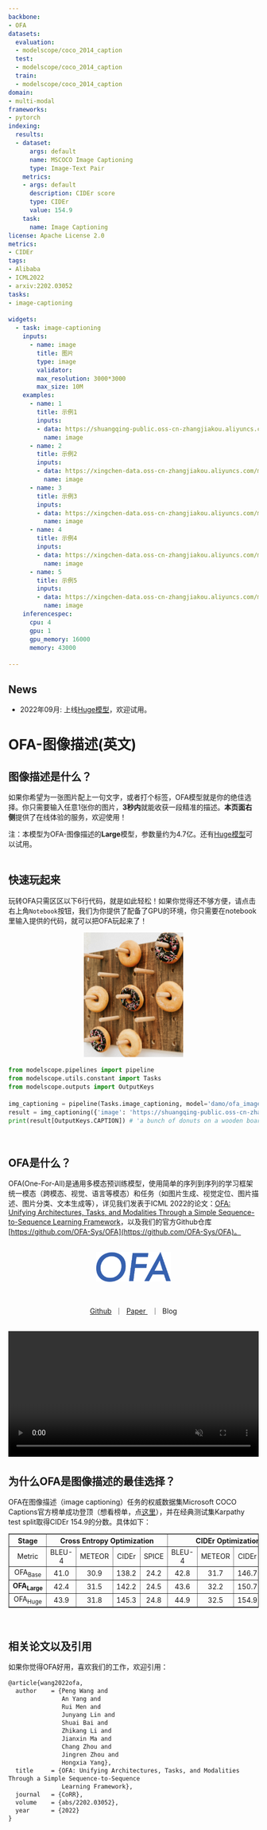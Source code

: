 ```yaml
---
backbone:
- OFA
datasets:
  evaluation:
  - modelscope/coco_2014_caption
  test:
  - modelscope/coco_2014_caption
  train:
  - modelscope/coco_2014_caption
domain:
- multi-modal
frameworks:
- pytorch
indexing:
  results:
  - dataset:
      args: default
      name: MSCOCO Image Captioning
      type: Image-Text Pair
    metrics:
    - args: default
      description: CIDEr score
      type: CIDEr
      value: 154.9
    task:
      name: Image Captioning
license: Apache License 2.0
metrics:
- CIDEr
tags:
- Alibaba
- ICML2022
- arxiv:2202.03052
tasks:
- image-captioning

widgets:
  - task: image-captioning
    inputs:
      - name: image
        title: 图片
        type: image
        validator:
        max_resolution: 3000*3000
        max_size: 10M
    examples:
      - name: 1
        title: 示例1 
        inputs:
        - data: https://shuangqing-public.oss-cn-zhangjiakou.aliyuncs.com/donuts.jpg
          name: image
      - name: 2
        title: 示例2
        inputs:
        - data: https://xingchen-data.oss-cn-zhangjiakou.aliyuncs.com/maas/visual-question-answering/vqa2.jpg
          name: image
      - name: 3
        title: 示例3
        inputs:
        - data: https://xingchen-data.oss-cn-zhangjiakou.aliyuncs.com/maas/visual-question-answering/vqa1.jpg
          name: image
      - name: 4
        title: 示例4
        inputs:
        - data: https://xingchen-data.oss-cn-zhangjiakou.aliyuncs.com/maas/visual-question-answering/vqa3.jpg
          name: image
      - name: 5
        title: 示例5
        inputs:
        - data: https://xingchen-data.oss-cn-zhangjiakou.aliyuncs.com/maas/visual-question-answering/vqa4.jpeg
          name: image
    inferencespec:
      cpu: 4
      gpu: 1
      gpu_memory: 16000
      memory: 43000
  
---
```

## News

- 2022年09月: 上线[Huge模型](https://modelscope.cn/models/damo/ofa_image-caption_coco_huge_en/summary)，欢迎试用。

# OFA-图像描述(英文)


## 图像描述是什么？
如果你希望为一张图片配上一句文字，或者打个标签，OFA模型就是你的绝佳选择。你只需要输入任意1张你的图片，**3秒内**就能收获一段精准的描述。**本页面右侧**提供了在线体验的服务，欢迎使用！

注：本模型为OFA-图像描述的**Large**模型，参数量约为4.7亿。还有[Huge模型](https://modelscope.cn/models/damo/ofa_image-caption_coco_huge_en/summary)可以试用。
<br><br>

## 快速玩起来
玩转OFA只需区区以下6行代码，就是如此轻松！如果你觉得还不够方便，请点击右上角`Notebook`按钮，我们为你提供了配备了GPU的环境，你只需要在notebook里输入提供的代码，就可以把OFA玩起来了！

<p align="center">
    <img src="resources/donuts.jpg" alt="donuts" width="200" />

```python
from modelscope.pipelines import pipeline
from modelscope.utils.constant import Tasks
from modelscope.outputs import OutputKeys

img_captioning = pipeline(Tasks.image_captioning, model='damo/ofa_image-caption_coco_large_en')
result = img_captioning({'image': 'https://shuangqing-public.oss-cn-zhangjiakou.aliyuncs.com/donuts.jpg'})
print(result[OutputKeys.CAPTION]) # 'a bunch of donuts on a wooden board with popsicle sticks'
```
<br>

## OFA是什么？
OFA(One-For-All)是通用多模态预训练模型，使用简单的序列到序列的学习框架统一模态（跨模态、视觉、语言等模态）和任务（如图片生成、视觉定位、图片描述、图片分类、文本生成等），详见我们发表于ICML 2022的论文：[OFA: Unifying Architectures, Tasks, and Modalities Through a Simple Sequence-to-Sequence Learning Framework](https://arxiv.org/abs/2202.03052)，以及我们的官方Github仓库[https://github.com/OFA-Sys/OFA](https://github.com/OFA-Sys/OFA)。

<p align="center">
    <br>
    <img src="resources/OFA_logo_tp_path.svg" width="150" />
    <br>
<p>
<br>

<p align="center">
        <a href="https://github.com/OFA-Sys/OFA">Github</a>&nbsp ｜ &nbsp<a href="https://arxiv.org/abs/2202.03052">Paper </a>&nbsp ｜ &nbspBlog
</p>

<p align="center">
    <br>
        <video src="https://xingchen-data.oss-cn-zhangjiakou.aliyuncs.com/maas/resources/modelscope_web/demo.mp4" loop="loop" autoplay="autoplay" muted width="100%"></video>
    <br>
</p>


## 为什么OFA是图像描述的最佳选择？
OFA在图像描述（image captioning）任务的权威数据集Microsoft COCO Captions官方榜单成功登顶（想看榜单，点[这里](https://competitions.codalab.org/competitions/3221#results)），并在经典测试集Karpathy test split取得CIDEr 154.9的分数。具体如下：

<table border="1" width="100%">
    <tr align="center">
        <th>Stage</th><th colspan="4">Cross Entropy Optimization</th><th colspan="4">CIDEr Optimization</th>
    </tr>
    <tr align="center">
        <td>Metric</td><td>BLEU-4</td><td>METEOR</td><td>CIDEr</td><td>SPICE</td><td>BLEU-4</td><td>METEOR</td><td>CIDEr</td><td>SPICE</td>
    </tr>
    <tr align="center">
        <td>OFA<sub>Base</sub></td><td>41.0</td><td>30.9</td><td>138.2</td><td>24.2</td><td>42.8</td><td>31.7</td><td>146.7</td><td>25.8</td>
    </tr>
    <tr align="center">
        <td><b>OFA<sub>Large</sub></b></td><td>42.4</td><td>31.5</td><td>142.2</td><td>24.5</td><td>43.6</td><td>32.2</td><td>150.7</td><td>26.2</td>
    </tr>
    <tr align="center">
        <td>OFA<sub>Huge</sub></td><td>43.9</td><td>31.8</td><td>145.3</td><td>24.8</td><td>44.9</td><td>32.5</td><td>154.9</td><td>26.6</td>
    </tr>
</table>
<br>

## 相关论文以及引用
如果你觉得OFA好用，喜欢我们的工作，欢迎引用：
```
@article{wang2022ofa,
  author    = {Peng Wang and
               An Yang and
               Rui Men and
               Junyang Lin and
               Shuai Bai and
               Zhikang Li and
               Jianxin Ma and
               Chang Zhou and
               Jingren Zhou and
               Hongxia Yang},
  title     = {OFA: Unifying Architectures, Tasks, and Modalities Through a Simple Sequence-to-Sequence
               Learning Framework},
  journal   = {CoRR},
  volume    = {abs/2202.03052},
  year      = {2022}
}
```